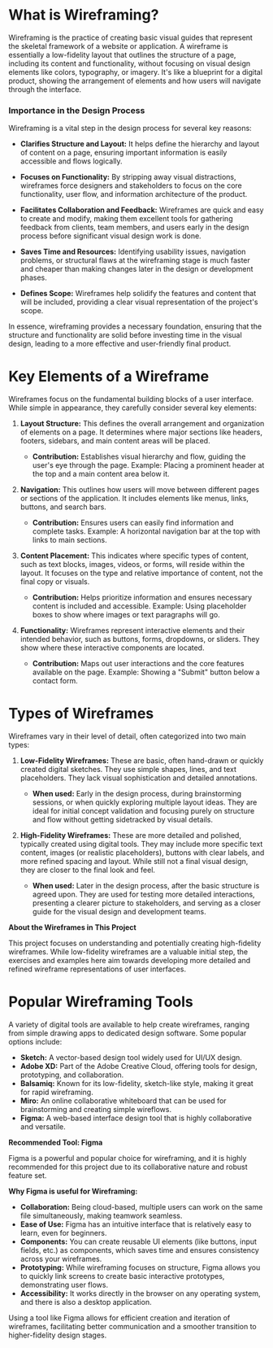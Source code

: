 # What is Wireframing?
Wireframing is the practice of creating basic visual guides that represent the skeletal framework of a website or application. A wireframe is essentially a low-fidelity layout that outlines the structure of a page, including its content and functionality, without focusing on visual design elements like colors, typography, or imagery. It's like a blueprint for a digital product, showing the arrangement of elements and how users will navigate through the interface.

### Importance in the Design Process

Wireframing is a vital step in the design process for several key reasons:

* **Clarifies Structure and Layout:** It helps define the hierarchy and layout of content on a page, ensuring important information is easily accessible and flows logically.

* **Focuses on Functionality:** By stripping away visual distractions, wireframes force designers and stakeholders to focus on the core functionality, user flow, and information architecture of the product.

* **Facilitates Collaboration and Feedback:** Wireframes are quick and easy to create and modify, making them excellent tools for gathering feedback from clients, team members, and users early in the design process before significant visual design work is done.

* **Saves Time and Resources:** Identifying usability issues, navigation problems, or structural flaws at the wireframing stage is much faster and cheaper than making changes later in the design or development phases.

* **Defines Scope:** Wireframes help solidify the features and content that will be included, providing a clear visual representation of the project's scope.

In essence, wireframing provides a necessary foundation, ensuring that the structure and functionality are solid before investing time in the visual design, leading to a more effective and user-friendly final product.

# Key Elements of a Wireframe
Wireframes focus on the fundamental building blocks of a user interface. While simple in appearance, they carefully consider several key elements:

1. **Layout Structure:** This defines the overall arrangement and organization of elements on a page. It determines where major sections like headers, footers, sidebars, and main content areas will be placed.

     * **Contribution:** Establishes visual hierarchy and flow, guiding the user's eye through the page. Example: Placing a prominent header at the top and a main content area below it.

2. **Navigation:** This outlines how users will move between different pages or sections of the application. It includes elements like menus, links, buttons, and search bars.

     * **Contribution:** Ensures users can easily find information and complete tasks. Example: A horizontal navigation bar at the top with links to main sections.

3. **Content Placement:** This indicates where specific types of content, such as text blocks, images, videos, or forms, will reside within the layout. It focuses on the type and relative importance of content, not the final copy or visuals.

     * **Contribution:** Helps prioritize information and ensures necessary content is included and accessible. Example: Using placeholder boxes to show where images or text paragraphs will go.

4. **Functionality:** Wireframes represent interactive elements and their intended behavior, such as buttons, forms, dropdowns, or sliders. They show where these interactive components are located.

     * **Contribution:** Maps out user interactions and the core features available on the page. Example: Showing a "Submit" button below a contact form.

# Types of Wireframes
Wireframes vary in their level of detail, often categorized into two main types:   

1. **Low-Fidelity Wireframes:** These are basic, often hand-drawn or quickly created digital sketches. They use simple shapes, lines, and text placeholders. They lack visual sophistication and detailed annotations.   

      * **When used:** Early in the design process, during brainstorming sessions, or when quickly exploring multiple layout ideas. They are ideal for initial concept validation and focusing purely on structure and flow without getting sidetracked by visual details.   

2. **High-Fidelity Wireframes:** These are more detailed and polished, typically created using digital tools. They may include more specific text content, images (or realistic placeholders), buttons with clear labels, and more refined spacing and layout. While still not a final visual design, they are closer to the final look and feel.   

      * **When used:** Later in the design process, after the basic structure is agreed upon. They are used for testing more detailed interactions, presenting a clearer picture to stakeholders, and serving as a closer guide for the visual design and development teams.

**About the Wireframes in This Project**

This project focuses on understanding and potentially creating high-fidelity wireframes. While low-fidelity wireframes are a valuable initial step, the exercises and examples here aim towards developing more detailed and refined wireframe representations of user interfaces.

# Popular Wireframing Tools
A variety of digital tools are available to help create wireframes, ranging from simple drawing apps to dedicated design software. Some popular options include:

* **Sketch:** A vector-based design tool widely used for UI/UX design.
* **Adobe XD:** Part of the Adobe Creative Cloud, offering tools for design, prototyping, and collaboration.
* **Balsamiq:** Known for its low-fidelity, sketch-like style, making it great for rapid wireframing.
* **Miro:** An online collaborative whiteboard that can be used for brainstorming and creating simple wireflows.
* **Figma:** A web-based interface design tool that is highly collaborative and versatile.

**Recommended Tool: Figma**

Figma is a powerful and popular choice for wireframing, and it is highly recommended for this project due to its collaborative nature and robust feature set.

**Why Figma is useful for Wireframing:**

* **Collaboration:** Being cloud-based, multiple users can work on the same file simultaneously, making teamwork seamless.
* **Ease of Use:** Figma has an intuitive interface that is relatively easy to learn, even for beginners.
* **Components:** You can create reusable UI elements (like buttons, input fields, etc.) as components, which saves time and ensures consistency across your wireframes.
* **Prototyping:** While wireframing focuses on structure, Figma allows you to quickly link screens to create basic interactive prototypes, demonstrating user flows.
* **Accessibility:** It works directly in the browser on any operating system, and there is also a desktop application.
  
Using a tool like Figma allows for efficient creation and iteration of wireframes, facilitating better communication and a smoother transition to higher-fidelity design stages.
